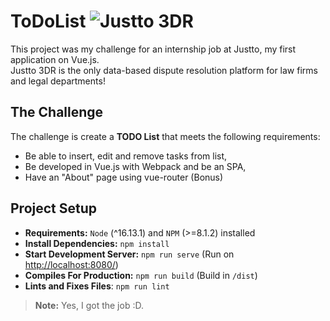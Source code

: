 # ToDoList ![Justto 3DR](https://justto.app/img/logo.2e90c3e0.svg)
This project was my challenge for an internship job at Justto, my first application on Vue.js.  
Justto 3DR is the only data-based dispute resolution platform for law firms and legal departments!  

## The Challenge
The challenge is create a **TODO List** that meets the following requirements:  
- Be able to insert, edit and remove tasks from list,  
- Be developed in Vue.js with Webpack and be an SPA,  
- Have an "About" page using vue-router (Bonus)  

## Project Setup
- **Requirements:** `Node` (^16.13.1) and `NPM` (>=8.1.2) installed  
- **Install Dependencies:** `npm install`  
- **Start Development Server:** `npm run serve` (Run on [http://localhost:8080/](http://localhost:8080/))  
- **Compiles For Production:** `npm run build` (Build in `/dist`)  
- **Lints and Fixes Files**: `npm run lint`  

> **Note:** Yes, I got the job :D. 
